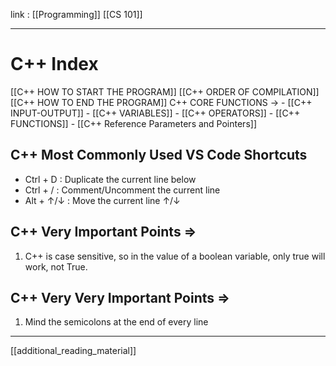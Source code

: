 link : [[Programming]] [[CS 101]] 

---
# C++ Index

[[C++ HOW TO START THE PROGRAM]]
[[C++ ORDER OF COMPILATION]]
[[C++ HOW TO END THE PROGRAM]]
C++ CORE FUNCTIONS ->
	- [[C++ INPUT-OUTPUT]]
	- [[C++ VARIABLES]]
	- [[C++ OPERATORS]]
    - [[C++ FUNCTIONS]]
    - [[C++ Reference Parameters and Pointers]]


## C++ Most Commonly Used VS Code Shortcuts 
-   Ctrl + D : Duplicate the current line below
-   Ctrl + / : Comment/Uncomment the current line
-   Alt + ↑/↓ : Move the current line ↑/↓

## C++ Very Important Points =>
1. C++ is case sensitive, so in the value of a boolean variable, only true will work, not True.

## C++ Very Very Important Points =>
1. Mind the semicolons at the end of every line


---
[[additional_reading_material]]
